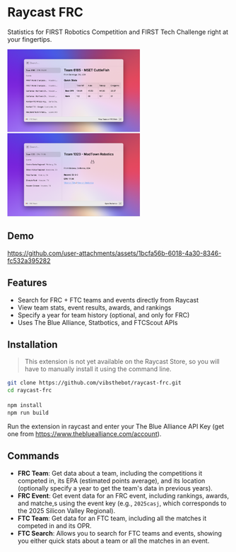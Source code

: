 # Raycast FRC

Statistics for FIRST Robotics Competition and FIRST Tech Challenge right at your fingertips.

<img src="./metadata/raycast-frc-1.png" width="300"/> <img src="./metadata/raycast-frc-4.png" width="300"/>

## Demo



https://github.com/user-attachments/assets/1bcfa56b-6018-4a30-8346-fc532a395282



## Features

- Search for FRC + FTC teams and events directly from Raycast
- View team stats, event results, awards, and rankings
- Specify a year for team history (optional, and only for FRC)
- Uses The Blue Alliance, Statbotics, and FTCScout APIs

## Installation
> This extension is not yet available on the Raycast Store, so you will have to manually install it using the command line. 
```bash
git clone https://github.com/vibsthebot/raycast-frc.git
cd raycast-frc

npm install
npm run build
```
Run the extension in raycast and enter your The Blue Alliance API Key (get one from https://www.thebluealliance.com/account).

## Commands

- **FRC Team**: Get data about a team, including the competitions it competed in, its EPA (estimated points average), and its location (optionally specify a year to get the team's data in previous years).
- **FRC Event**: Get event data for an FRC event, including rankings, awards, and matche,s using the event key (e.g., `2025casj`, which corresponds to the 2025 Silicon Valley Regional).
- **FTC Team**: Get data for an FTC team, including all the matches it competed in and its OPR.
- **FTC Search**: Allows you to search for FTC teams and events, showing you either quick stats about a team or all the matches in an event.